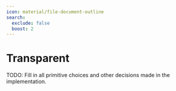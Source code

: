 ```yaml
---
icon: material/file-document-outline
search:
  exclude: false
  boost: 2
---
```


# Transparent

TODO: Fill in all primitive choices and other decisions made in the implementation.
